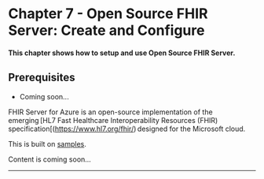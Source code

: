 # Chapter 7 - Open Source FHIR Server: Create and Configure

#### This chapter shows how to setup and use Open Source FHIR Server.

## Prerequisites
* Coming soon...

FHIR Server for Azure is an open-source implementation of the emerging [HL7 Fast Healthcare Interoperability Resources (FHIR) specification[(https://www.hl7.org/fhir/) designed for the Microsoft cloud. 

This is built on [samples](https://github.com/Microsoft/fhir-server).

Content is coming soon...

*** 


